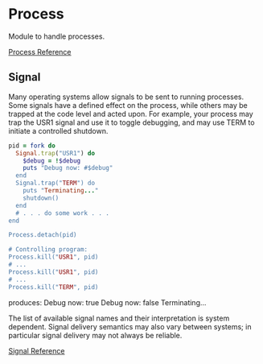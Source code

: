 # Process

Module to handle processes.

[Process Reference](http://ruby-doc.org/core-2.5.0/Process.html)



## Signal

Many operating systems allow signals to be sent to running processes.
Some signals have a defined effect on the process, while others may be
trapped at the code level and acted upon. For example, your process may
trap the USR1 signal and use it to toggle debugging, and may use TERM to
initiate a controlled shutdown.


```ruby
pid = fork do
  Signal.trap("USR1") do
    $debug = !$debug
    puts "Debug now: #$debug"
  end
  Signal.trap("TERM") do
    puts "Terminating..."
    shutdown()
  end
  # . . . do some work . . .
end

Process.detach(pid)

# Controlling program:
Process.kill("USR1", pid)
# ...
Process.kill("USR1", pid)
# ...
Process.kill("TERM", pid)
```

produces: Debug now: true Debug now: false Terminating...

The list of available signal names and their interpretation is system
dependent. Signal delivery semantics may also vary between systems; in
particular signal delivery may not always be reliable.

[Signal Reference](http://ruby-doc.org/core-2.5.0/Signal.html)

